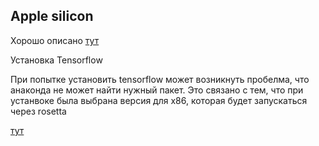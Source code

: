 Apple silicon
--------------------------------

Хорошо описано [тут](https://jamescalam.medium.com/hugging-face-and-sentence-transformers-on-m1-macs-4b12e40c21ce) 

Установка Tensorflow

При попытке установить tensorflow может возникнуть пробелма, что анаконда не может найти нужный пакет. Это связано с тем, что
при устанвоке была выбрана версия для х86, которая будет запускаться через rosetta

[тут](https://stackoverflow.com/questions/70562033/tensorflow-deps-packagesnotfounderror)
